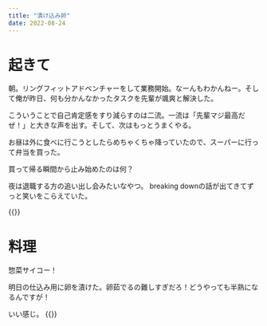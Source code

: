```yaml
---
title: "漬け込み卵"
date: 2022-08-24
---
```


# 起きて
朝。リングフィットアドベンチャーをして業務開始。なーんもわかんねー。そして俺が昨日、何も分かんなかったタスクを先輩が颯爽と解決した。

こういうことで自己肯定感をすり減らすのは二流。一流は「先輩マジ最高だぜ！」と大きな声を出す。そして、次はもっとうまくやる。

お昼は外に食べに行こうとしたらめちゃくちゃ降っていたので、スーパーに行って弁当を買った。

買って帰る瞬間から止み始めたのは何？

夜は退職する方の追い出し会みたいなやつ。
breaking downの話が出てきてずっと笑いをこらえていた。

{{<tweet user="dango_bot" id="1562411106781790210">}}
# 料理

惣菜サイコー！

明日の仕込み用に卵を漬けた。卵茹でるの難しすぎだろ！どうやっても半熟になるんですが！

いい感じ。
{{<tweet user="dango_bot" id="1562457320163946501">}}